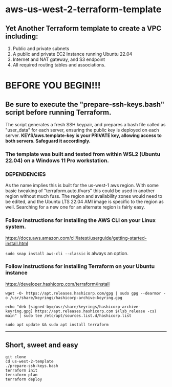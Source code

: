 # aws-us-west-2-terraform-template
## Yet Another Terraform template to create a VPC including:

1. Public and private subnets
2. A public and private EC2 Instance running Ubuntu 22.04
3. Internet and NAT gateway, and S3 endpoint
4. All required routing tables and associations.

# BEFORE YOU BEGIN!!!
## Be sure to execute the "prepare-ssh-keys.bash" script before running Terraform.
The script generates a fresh SSH keypair, and prepares a bash file called as "user_data" for each server, ensuring the public key is deployed on each server. <b>KEYS/aws.template-key is your PRIVATE key, allowing access to both servers.  Safeguard it accordingly.</b>

### The template was built and tested from within WSL2 (Ubuntu 22.04) on a Windows 11 Pro workstation.

### DEPENDENCIES
As the name implies this is built for the us-west-1 aws region.  With some basic tweaking of "terraform.auto.tfvars" this could be used in another region without much fuss.  The region and availability zones would need to be edited, and the Ubuntu LTS 22.04 AMI image is specific to the region as well.  Searching for a new one for an alternate region is fairly easy.

### Follow instructions for installing the AWS CLI on your Linux system.
https://docs.aws.amazon.com/cli/latest/userguide/getting-started-install.html

`sudo snap install aws-cli --classic` is always an option.

### Follow instructions for installing Terraform on your Ubuntu instance
https://developer.hashicorp.com/terraform/install

`wget -O- https://apt.releases.hashicorp.com/gpg | sudo gpg --dearmor -o /usr/share/keyrings/hashicorp-archive-keyring.gpg`

`echo "deb [signed-by=/usr/share/keyrings/hashicorp-archive-keyring.gpg] https://apt.releases.hashicorp.com $(lsb_release -cs) main" | sudo tee /etc/apt/sources.list.d/hashicorp.list`

`sudo apt update && sudo apt install terraform`

<hr>

## Short, sweet and easy

`git clone` <br>
`cd us-west-2-template` <br>
`./prepare-ssh-keys.bash` <br>
`terraform init` <br>
`terraform plan` <br>
`terraform deploy` <br>